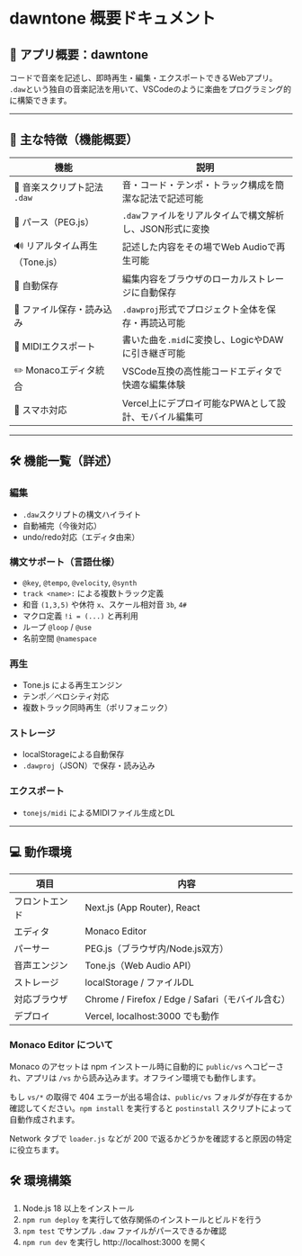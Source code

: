 
# dawntone 概要ドキュメント

## 🎵 アプリ概要：**dawntone**

コードで音楽を記述し、即時再生・編集・エクスポートできるWebアプリ。  
`.daw`という独自の音楽記法を用いて、VSCodeのように楽曲をプログラミング的に構築できます。

---

## 🧩 主な特徴（機能概要）

| 機能 | 説明 |
|------|------|
| 🎹 音楽スクリプト記法 `.daw` | 音・コード・テンポ・トラック構成を簡潔な記法で記述可能 |
| 🧠 パース（PEG.js） | `.daw`ファイルをリアルタイムで構文解析し、JSON形式に変換 |
| 🔊 リアルタイム再生（Tone.js） | 記述した内容をその場でWeb Audioで再生可能 |
| 💾 自動保存 | 編集内容をブラウザのローカルストレージに自動保存 |
| 📂 ファイル保存・読み込み | `.dawproj`形式でプロジェクト全体を保存・再読込可能 |
| 🎼 MIDIエクスポート | 書いた曲を`.mid`に変換し、LogicやDAWに引き継ぎ可能 |
| ✏️ Monacoエディタ統合 | VSCode互換の高性能コードエディタで快適な編集体験 |
| 📱 スマホ対応 | Vercel上にデプロイ可能なPWAとして設計、モバイル編集可 |

---

## 🛠 機能一覧（詳述）

### 編集
- `.daw`スクリプトの構文ハイライト
- 自動補完（今後対応）
- undo/redo対応（エディタ由来）

### 構文サポート（言語仕様）
- `@key`, `@tempo`, `@velocity`, `@synth`
- `track <name>:` による複数トラック定義
- 和音 `(1,3,5)` や休符 `x`、スケール相対音 `3b`, `4#`
- マクロ定義 `!i = (...)` と再利用
- ループ `@loop` / `@use`
- 名前空間 `@namespace`

### 再生
- Tone.js による再生エンジン
- テンポ／ベロシティ対応
- 複数トラック同時再生（ポリフォニック）

### ストレージ
- localStorageによる自動保存
- `.dawproj`（JSON）で保存・読み込み

### エクスポート
- `tonejs/midi` によるMIDIファイル生成とDL

---

## 💻 動作環境

| 項目 | 内容 |
|------|------|
| フロントエンド | Next.js (App Router), React |
| エディタ | Monaco Editor |
| パーサー | PEG.js（ブラウザ内/Node.js双方） |
| 音声エンジン | Tone.js（Web Audio API） |
| ストレージ | localStorage / ファイルDL |
| 対応ブラウザ | Chrome / Firefox / Edge / Safari（モバイル含む） |
| デプロイ | Vercel, localhost:3000 でも動作 |

### Monaco Editor について

Monaco のアセットは npm インストール時に自動的に `public/vs` へコピーされ、アプリは `/vs` から読み込みます。オフライン環境でも動作します。

もし `vs/*` の取得で 404 エラーが出る場合は、`public/vs` フォルダが存在するか確認してください。`npm install` を実行すると `postinstall` スクリプトによって自動作成されます。

Network タブで `loader.js` などが 200 で返るかどうかを確認すると原因の特定に役立ちます。


## 🛠 環境構築

1. Node.js 18 以上をインストール
2. `npm run deploy` を実行して依存関係のインストールとビルドを行う
3. `npm test` でサンプル `.daw` ファイルがパースできるか確認
4. `npm run dev` を実行し http://localhost:3000 を開く

